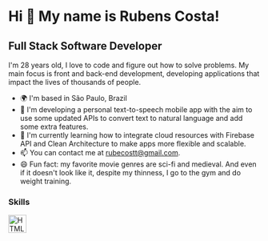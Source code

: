 Hi 👋 My name is Rubens Costa!
==========================

Full Stack Software Developer
-----------------------------

I'm 28 years old, I love to code and figure out how to solve problems. My main focus is front and back-end development, developing applications that impact the lives of thousands of people.



- 🌍 I'm based in São Paulo, Brazil
- 🔭 I'm developing a personal text-to-speech mobile app with the aim to use some updated APIs to convert text to natural language and add some extra features.
- 🌱 I'm currently learning how to integrate cloud resources with Firebase API and Clean Architecture to make apps more flexible and scalable.
- 📫 You can contact me at rubecostt@gmail.com.
- 😄 Fun fact: my favorite movie genres are sci-fi and medieval. And even if it doesn't look like it, despite my thinness, I go to the gym and do weight training.

### Skills
  
<a href="https://developer.mozilla.org/en-US/docs/Glossary/HTML5" target="_blank" rel="noreferrer"><img src="https://raw.githubusercontent.com/danielcranney/readme-generator/main/public/icons/skills/c-colored.svg" width="36" height="36" alt="HTML5" /></a>
